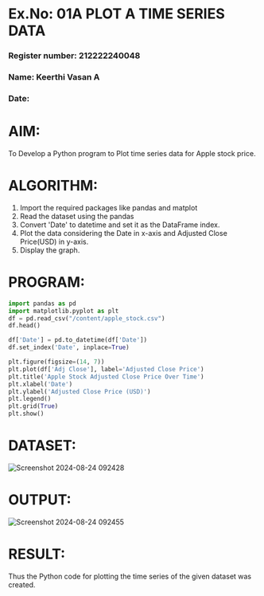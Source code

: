 # Ex.No: 01A PLOT A TIME SERIES DATA

###  Register number: 212222240048

###  Name: Keerthi Vasan A

###  Date: 

# AIM:
To Develop a Python program to Plot time series data for Apple stock price.

# ALGORITHM:
1. Import the required packages like pandas and matplot
2. Read the dataset using the pandas
3. Convert 'Date' to datetime and set it as the DataFrame index.
4. Plot the data considering the Date in x-axis and Adjusted Close Price(USD) in y-axis.
5. Display the graph.

# PROGRAM:
```py
import pandas as pd
import matplotlib.pyplot as plt
df = pd.read_csv("/content/apple_stock.csv")
df.head()

df['Date'] = pd.to_datetime(df['Date'])
df.set_index('Date', inplace=True)

plt.figure(figsize=(14, 7))
plt.plot(df['Adj Close'], label='Adjusted Close Price')
plt.title('Apple Stock Adjusted Close Price Over Time')
plt.xlabel('Date')
plt.ylabel('Adjusted Close Price (USD)')
plt.legend()
plt.grid(True)
plt.show()

```

# DATASET:
![Screenshot 2024-08-24 092428](https://github.com/user-attachments/assets/9ff42729-fce6-4ede-a5d6-179df9ba8f14)

# OUTPUT:
![Screenshot 2024-08-24 092455](https://github.com/user-attachments/assets/cb568f40-b444-4871-98c2-c85935511bff)


# RESULT:
Thus the Python code for plotting the time series of the given dataset was created.
